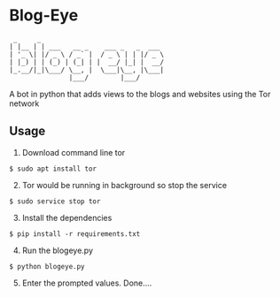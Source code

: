 # Blog-Eye
```
 _     _                               
| |__ | | ___   __ _    ___ _   _  ___ 
| '_ \| |/ _ \ / _` |  / _ \ | | |/ _ \
| |_) | | (_) | (_| | |  __/ |_| |  __/
|_.__/|_|\___/ \__, |  \___|\__, |\___|
               |___/        |___/      

```
A bot in python that adds views to the blogs and websites using the Tor network

## Usage
1. Download command line tor
```
$ sudo apt install tor
```
2. Tor would be running in background so stop the service
```
$ sudo service stop tor
```
3. Install the dependencies
```
$ pip install -r requirements.txt
```
4. Run the blogeye.py
```
$ python blogeye.py
```
5. Enter the prompted values. Done....
